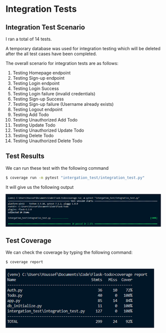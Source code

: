 # Integration Tests

## Integration Test Scenario

I ran a total of 14 tests.

A temporary database was used for integration testing which will be deleted after the all test cases have been completed.

The overall scenario for integration tests are as follows:

1. Testing Homepage endpoint
2. Testing Sign-up endpoint
3. Testing Login endpoint
4. Testing Login Success
5. Testing Login failure (invalid credentials)
6. Testing Sign-up Success
7. Testing Sign-up failure (Username already exists)
8. Testing Logout endpoint
9. Testing Add Todo
10. Testing Unauthorized Add Todo
11. Testing Update Todo
12. Testing Unauthorized Update Todo
13. Testing Delete Todo
14. Testing Unauthorized Delete Todo

## Test Results

We can run these test with the following command

```bash
$ coverage run -m pytest "intergation_test/integration_test.py"
```

It will give us the following output

![Integration Tests](/assets/integrationtest_result.png "Integration Tests")

## Test Coverage
We can check the coverage by typing the following command:

```bash
$ coverage report
```

![Integration Test Coverage](/assets/integ_coverage.png "Integration Test Coverage")